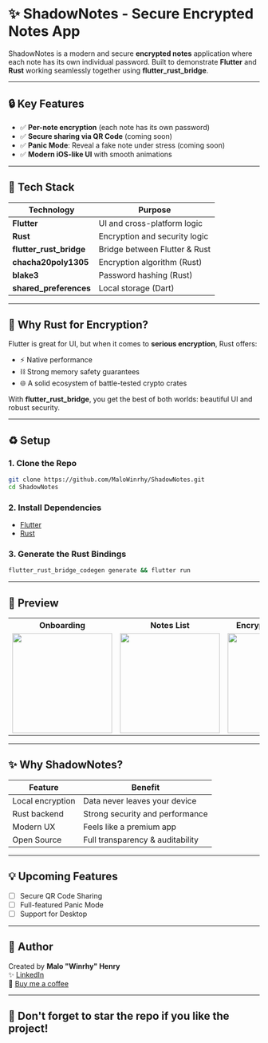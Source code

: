 # ✨ ShadowNotes - Secure Encrypted Notes App

ShadowNotes is a modern and secure **encrypted notes** application where each note has its own individual password. Built to demonstrate **Flutter** and **Rust** working seamlessly together using **flutter_rust_bridge**.

---

## 🔒 Key Features

- ✅ **Per-note encryption** (each note has its own password)
- ✅ **Secure sharing via QR Code** (coming soon)
- ✅ **Panic Mode**: Reveal a fake note under stress (coming soon)
- ✅ **Modern iOS-like UI** with smooth animations

---

## 🔧 Tech Stack

| Technology                | Purpose                          |
|--------------------|------------------------------------|
| **Flutter**               | UI and cross-platform logic      |
| **Rust**                   | Encryption and security logic    |
| **flutter_rust_bridge**    | Bridge between Flutter & Rust    |
| **chacha20poly1305**       | Encryption algorithm (Rust)      |
| **blake3**                  | Password hashing (Rust)          |
| **shared_preferences**     | Local storage (Dart)             |

---

## 🔐 Why Rust for Encryption?

Flutter is great for UI, but when it comes to **serious encryption**, Rust offers:

- ⚡️ Native performance
- ⛓️ Strong memory safety guarantees
- 🌐 A solid ecosystem of battle-tested crypto crates

With **flutter_rust_bridge**, you get the best of both worlds: beautiful UI and robust security.

---

## ♻️ Setup

### 1. Clone the Repo
```sh
git clone https://github.com/MaloWinrhy/ShadowNotes.git
cd ShadowNotes
```

### 2. Install Dependencies
- [Flutter](https://flutter.dev/docs/get-started/install)
- [Rust](https://www.rust-lang.org/tools/install)

### 3. Generate the Rust Bindings
```sh
flutter_rust_bridge_codegen generate && flutter run
```

---

## 📸 Preview

<table>
  <tr>
    <th>Onboarding</th>
    <th>Notes List</th>
    <th>Encrypted Note View</th>
  </tr>
  <tr>
    <td><img src="https://github.com/user-attachments/assets/ba4ec985-4e04-481b-91be-812d4f06361b" width="200"></td>
    <td><img src="https://github.com/user-attachments/assets/00065542-fdde-48b8-8798-c5f2deca6b9a" width="200"></td>
    <td><img src="https://github.com/user-attachments/assets/b9c46680-6c41-40f9-bc73-56d9201e5b2a" width="200"></td>
  </tr>
</table>

---

## ✨ Why ShadowNotes?

| Feature              | Benefit                                |
|----------------|----------------------------------|
| Local encryption    | Data never leaves your device    |
| Rust backend        | Strong security and performance  |
| Modern UX            | Feels like a premium app        |
| Open Source         | Full transparency & auditability |

---

## 💡 Upcoming Features

- [ ] Secure QR Code Sharing
- [ ] Full-featured Panic Mode
- [ ] Support for Desktop

---

## 📢 Author

Created by **Malo "Winrhy" Henry**  
✨ [LinkedIn](https://www.linkedin.com/in/malo-winrhy-henry/)  
🍻 [Buy me a coffee](https://buymeacoffee.com/winrhy)

---

## 🌟 Don't forget to star the repo if you like the project!
